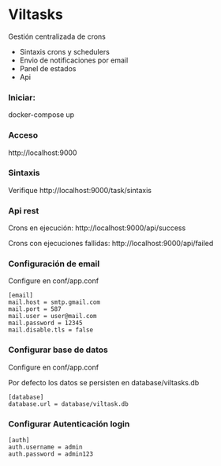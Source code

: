 # Viltasks

Gestión centralizada de crons


- Sintaxis crons y schedulers
- Envio de notificaciones por email
- Panel de estados
- Api


### Iniciar:

  docker-compose up

### Acceso  

http://localhost:9000


### Sintaxis

Verifique http://localhost:9000/task/sintaxis


### Api rest

Crons en ejecución: http://localhost:9000/api/success

Crons con ejecuciones fallidas: http://localhost:9000/api/failed


### Configuración de email

Configure en conf/app.conf

```shell
[email]
mail.host = smtp.gmail.com
mail.port = 587
mail.user = user@mail.com
mail.password = 12345
mail.disable.tls = false
```

### Configurar base de datos

Configure en conf/app.conf

Por defecto los datos se persisten en database/viltasks.db

```shell
[database]
database.url = database/viltask.db

```

### Configurar Autenticación login

```shell
[auth]
auth.username = admin
auth.password = admin123
```